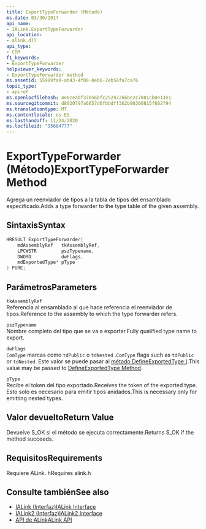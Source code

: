 ```yaml
---
title: ExportTypeForwarder (Método)
ms.date: 03/30/2017
api_name:
- IALink.ExportTypeForwarder
api_location:
- alink.dll
api_type:
- COM
f1_keywords:
- ExportTypeForwarder
helpviewer_keywords:
- ExportTypeForwarder method
ms.assetid: 55989fa9-ab43-4f08-8eb6-2eb56fa7ca76
topic_type:
- apiref
ms.openlocfilehash: 4e6ceabf37056bfc25247266be2c7801cb0e13e1
ms.sourcegitcommit: d8020797a6657d0fbbdff362b80300815f682f94
ms.translationtype: MT
ms.contentlocale: es-ES
ms.lasthandoff: 11/24/2020
ms.locfileid: "95684777"
---
```

# <a name="exporttypeforwarder-method"></a><span data-ttu-id="5a050-102">ExportTypeForwarder (Método)</span><span class="sxs-lookup"><span data-stu-id="5a050-102">ExportTypeForwarder Method</span></span>

<span data-ttu-id="5a050-103">Agrega un reenviador de tipos a la tabla de tipos del ensamblado especificado.</span><span class="sxs-lookup"><span data-stu-id="5a050-103">Adds a type forwarder to the type table of the given assembly.</span></span>  
  
## <a name="syntax"></a><span data-ttu-id="5a050-104">Sintaxis</span><span class="sxs-lookup"><span data-stu-id="5a050-104">Syntax</span></span>  
  
```cpp  
HRESULT ExportTypeForwarder(  
    mdAssemblyRef   tkAssemblyRef,  
    LPCWSTR         pszTypename,  
    DWORD           dwFlags,  
    mdExportedType* pType  
) PURE;  
```  
  
## <a name="parameters"></a><span data-ttu-id="5a050-105">Parámetros</span><span class="sxs-lookup"><span data-stu-id="5a050-105">Parameters</span></span>  

 `tkAssemblyRef`  
 <span data-ttu-id="5a050-106">Referencia al ensamblado al que hace referencia el reenviador de tipos.</span><span class="sxs-lookup"><span data-stu-id="5a050-106">Reference to the assembly to which the type forwarder refers.</span></span>  
  
 `pszTypename`  
 <span data-ttu-id="5a050-107">Nombre completo del tipo que se va a exportar.</span><span class="sxs-lookup"><span data-stu-id="5a050-107">Fully qualified type name to export.</span></span>  
  
 `dwFlags`  
 <span data-ttu-id="5a050-108">`ComType` marcas como `tdPublic` o `tdNested` .</span><span class="sxs-lookup"><span data-stu-id="5a050-108">`ComType` flags such as `tdPublic` or `tdNested`.</span></span> <span data-ttu-id="5a050-109">Este valor se puede pasar al [método DefineExportedType (](../metadata/imetadataassemblyemit-defineexportedtype-method.md).</span><span class="sxs-lookup"><span data-stu-id="5a050-109">This value may be passed to [DefineExportedType Method](../metadata/imetadataassemblyemit-defineexportedtype-method.md).</span></span>  
  
 `pType`  
 <span data-ttu-id="5a050-110">Recibe el token del tipo exportado.</span><span class="sxs-lookup"><span data-stu-id="5a050-110">Receives the token of the exported type.</span></span> <span data-ttu-id="5a050-111">Esto solo es necesario para emitir tipos anidados.</span><span class="sxs-lookup"><span data-stu-id="5a050-111">This is necessary only for emitting nested types.</span></span>  
  
## <a name="return-value"></a><span data-ttu-id="5a050-112">Valor devuelto</span><span class="sxs-lookup"><span data-stu-id="5a050-112">Return Value</span></span>  

 <span data-ttu-id="5a050-113">Devuelve S_OK si el método se ejecuta correctamente.</span><span class="sxs-lookup"><span data-stu-id="5a050-113">Returns S_OK if the method succeeds.</span></span>  
  
## <a name="requirements"></a><span data-ttu-id="5a050-114">Requisitos</span><span class="sxs-lookup"><span data-stu-id="5a050-114">Requirements</span></span>  

 <span data-ttu-id="5a050-115">Requiere ALink. h</span><span class="sxs-lookup"><span data-stu-id="5a050-115">Requires alink.h</span></span>  
  
## <a name="see-also"></a><span data-ttu-id="5a050-116">Consulte también</span><span class="sxs-lookup"><span data-stu-id="5a050-116">See also</span></span>

- [<span data-ttu-id="5a050-117">IALink (Interfaz)</span><span class="sxs-lookup"><span data-stu-id="5a050-117">IALink Interface</span></span>](ialink-interface.md)
- [<span data-ttu-id="5a050-118">IALink2 (Interfaz)</span><span class="sxs-lookup"><span data-stu-id="5a050-118">IALink2 Interface</span></span>](ialink2-interface.md)
- [<span data-ttu-id="5a050-119">API de ALink</span><span class="sxs-lookup"><span data-stu-id="5a050-119">ALink API</span></span>](index.md)
